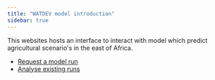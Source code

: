 ```yaml
---
title: "WATDEV model introduction"
sidebar: true
---
```


This websites hosts an interface to interact with 
model which predict agricultural scenario's in the east of Africa.

- [Request a model run](model.md)
- [Analyse existing runs](analyse.md)



